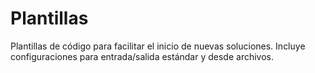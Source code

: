 # Plantillas

Plantillas de código para facilitar el inicio de nuevas soluciones. Incluye configuraciones para entrada/salida estándar y desde archivos.
